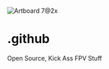 
![Artboard 7@2x](https://github.com/tropicalfpv/.github/assets/11741656/c7f10477-f63f-4736-9134-5ac3aa63fdb3)

# .github
Open Source, Kick Ass FPV Stuff
